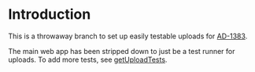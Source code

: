 Introduction
============

This is a throwaway branch to set up easily testable uploads for
[AD-1383](https://ascribe.atlassian.net/browse/AD-1383).

The main web app has been stripped down to just be a test
runner for uploads. To add more tests, see
[getUploadTests](https://github.com/ascribe/onion/blob/AD-1383-test-uploads-different-locations/js/components/ascribe_forms/form_register_piece.js#L80).
